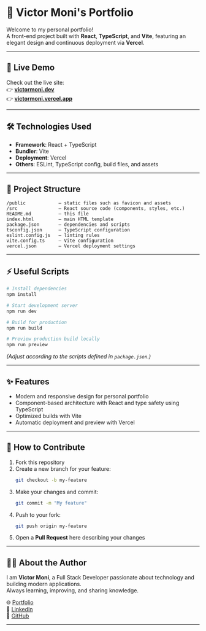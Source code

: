 # 📌 Victor Moni's Portfolio

Welcome to my personal portfolio!  
A front-end project built with **React**, **TypeScript**, and **Vite**, featuring an elegant design and continuous deployment via **Vercel**.

---

## 🚀 Live Demo

Check out the live site:  
👉 [**victormoni.dev**](https://victormoni.dev)  
👉 [**victormoni.vercel.app**](https://victormoni.vercel.app)

---

## 🛠 Technologies Used

- **Framework**: React + TypeScript  
- **Bundler**: Vite  
- **Deployment**: Vercel  
- **Others**: ESLint, TypeScript config, build files, and assets  

---

## 📂 Project Structure

```
/public            — static files such as favicon and assets
/src               — React source code (components, styles, etc.)
README.md          — this file
index.html         — main HTML template
package.json       — dependencies and scripts
tsconfig.json      — TypeScript configuration
eslint.config.js   — linting rules
vite.config.ts     — Vite configuration
vercel.json        — Vercel deployment settings
```

---

## ⚡ Useful Scripts

```bash
# Install dependencies
npm install

# Start development server
npm run dev

# Build for production
npm run build

# Preview production build locally
npm run preview
```

*(Adjust according to the scripts defined in `package.json`.)*

---

## ✨ Features

- Modern and responsive design for personal portfolio  
- Component-based architecture with React and type safety using TypeScript  
- Optimized builds with Vite  
- Automatic deployment and preview with Vercel  

---

## 🤝 How to Contribute

1. Fork this repository  
2. Create a new branch for your feature:  
   ```bash
   git checkout -b my-feature
   ```
3. Make your changes and commit:  
   ```bash
   git commit -m "My feature"
   ```
4. Push to your fork:  
   ```bash
   git push origin my-feature
   ```
5. Open a **Pull Request** here describing your changes  

---

## 👨‍💻 About the Author

I am **Victor Moni**, a Full Stack Developer passionate about technology and building modern applications.  
Always learning, improving, and sharing knowledge.  

🌐 [Portfolio](https://victormoni.dev)  
💼 [LinkedIn](https://linkedin.com/in/victormoni)  
📂 [GitHub](https://github.com/victormoni)  

---
